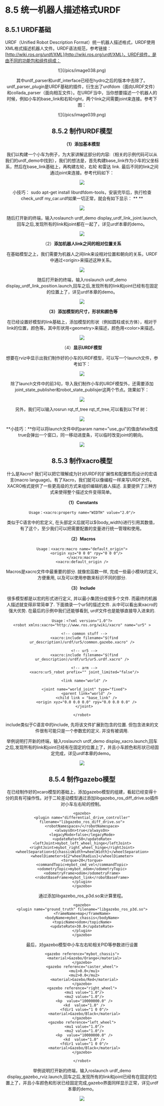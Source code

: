# 8.5 统一机器人描述格式URDF

## 8.5.1 URDF基础

URDF（Unified Robot Description Format）统一机器人描述格式，URDF使用XML格式描述机器人文件。URDF语法规范，参考链接：[http://wiki.ros.org/urdf/XML](http://wiki.ros.org/urdf/XML)，URDF组件，是由不同的功能包和组件组成：

<div align=center>![](/pics/image038.png)

其中urdf\_parser和urdf\_interface已经在hydro之后的版本中去除了。urdf\_parser\_plugin是URDF基础的插件，衍生出了urdfdom（面向URDF文件）和collada\_parser（面向相互文件）。在URDF当中，当你想要描述一个机器人的时候，例如小车的base\_link和右轮right，两个link之间需要joint来连接。参考下图：

<div align=center>![](/pics/image039.png)

## 8.5.2 制作URDF模型

**（1）添加基本模型**

我们以构建一个小车为例子，为大家讲解这部分的内容:（相关的示例代码可以从我们的urdf_demo中找到），我们的想法是，首先构建base\_link作为小车的父坐标系，然后在base\_link基础上，再构建左轮，右轮 和雷达 link. 最后不同的link之间通过joint来连接。参考代码如下：

![](/pics/image040.png)

小技巧： sudo apt-get install liburdfdom-tools，安装完毕后，执行检查check\_urdf my\_car.urdf如果一切正常，就会有如下显示：                                                                    **    **

![](/pics/image002.jpg)

随后打开新的终端，输入roslaunch urdf\_demo display\_urdf\_link\_joint.launch,回车之后,发现所有的link和joint都在一起了，详见urdf本章的demo。

![](/assets/urdf_joint_link.jpg)

（2）**添加机器人link之间的相对位置关系**

在基础模型之上，我们需要为机器人之间link来设相对位置和朝向的关系，URDF中通过&lt;origin&gt;来描述这种关系。

![](/pics/image041.png)

随后打开新的终端，输入roslaunch urdf\_demo display\_urdf\_link\_position.launch,回车之后,发现所有的link和joint已经有在固定的位置上了，详见urdf本章的demo。

![](/assets/urdf_link_positon.jpg)

**（3）添加模型的尺寸，形状和颜色等**

在已经设置好模型的link基础上，添加模型的形状（例如圆柱或长方体），相对于link的位置，颜色等。其中形状用&lt;geometry&gt;来描述，颜色用&lt;color&gt;来描述。

![](/pics/image042.png)

（4）**显示URDF模型**

想要在rviz中显示出我们制作好的小车的URDF模型，可以写一个launch文件，参考如下：

![](/pics/image043.png)

除了launch文件中的前3句，导入我们制作小车的URDF模型外，还需要添加joint\_state\_publisher和robot\_state\_publisjer这两个节点。效果如下：

![](/pics/image044.png)

另外，我们可以输入rosrun rqt\_tf\_tree rqt\_tf\_tree,可以看到以下tf 树：

![](/pics/image045.png)

**小技巧：**你可以将launch文件中的param name="use\_gui"的值由false改成true会弹出一个窗口，同一移动进度条，可以临时改变joint的朝向。

![](/pics/image046.png)

## 8.5.3 制作xacro模型

什么是Xacro? 我们可以把它理解成为针对URDF的扩展性和配置性而设计的宏语言\(macro language\)。有了Xacro，我们就可以像编程一样来写URDF文件。XACRO格式提供了一些更高级的方式来组织编辑机器人描述. 主要提供了三种方式来使得整个描述文件变得简单。

**（1）Constants**

```
Usage：<xacro:property name="WIDTH" value="2.0"/>
```

类似于C语言中的宏定义, 在头部定义后就可以${body\_width}进行引用其数值，有了这个，至少我们可以把需要配置的变量进行统一管理和使用。

**（2）Macros**

```
Usage：<xacro:macro name="default_origin">
    <origin xyz="0 0 0" rpy="0 0 0"/>
</xacro:macro>
<xacro:default_origin />
```

Macros是xacro文件中最重要的部分. 就像宏函数一样, 完成一些最小模块的定义, 方便重用, 以及可以使用参数来标识不同的部分.

**（3）Include**

很多模型都是以宏的形式进行定义, 并以最小集团分成很多个文件. 而最终的机器人描述就变得非常简单了. 下面摘录一个ur5的描述文件. 从中可以看出来xacro的强大优势. 在最后的示例中我们还能够看到, urdf文件也是能够直接导入进来的.

```
Usage：<?xml version="1.0"?>
<robot xmlns:xacro="http://www.ros.org/wiki/xacro" name="ur5" >

  <!-- common stuff -->
  <xacro:include filename="$(find ur_description)/urdf/ur5/common.gazebo.xacro" />

  <!-- ur5 -->
  <xacro:include filename="$(find ur_description)/urdf/ur5/ur5.urdf.xacro" />

  <!-- arm -->
  <xacro:ur5_robot prefix="" joint_limited="false"/>

  <link name="world" />

  <joint name="world_joint" type="fixed">
    <parent link="world" />
    <child link = "base_link" />
    <origin xyz="0.0 0.0 0.0" rpy="0.0 0.0 0.0" />
  </joint>

</robot>
```

include类似于C语言中的include, 先将该文件扩展到包含的位置. 但包含进来的文件很有可能只是一个参数宏的定义. 并没有被调用.

举例说明打开新的终端，输入roslaunch urdf\_demo display\_xacro.launch,回车之后,发现所有的link和joint已经有在固定的位置上了，并且小车颜色和形状已经固定完成，详见urdf本章的demo。

![](/assets/xcaro2.jpg)

## 8.5.4 制作gazebo模型

在已经制作好的xcaro模型的基础上，添加gazebo模型的组建，看起已经变得十分的具有可操作性。对于二轮差动模型通过添加libgazebo\_ros\_diff\_drive.so插件对小车左右轮的控制。

```
<gazebo>
<plugin name="differential_drive_controller" filename="libgazebo_ros_diff_drive.so">
<robotNamespace>/</robotNamespace>
<alwaysOn>true</alwaysOn>
<legacyMode>false</legacyMode>
<updateRate>50</updateRate>
<leftJoint>mybot_left_wheel_hinge</leftJoint>
<rightJoint>mybot_right_wheel_hinge</rightJoint>
<wheelSeparation>${chassisWidth+wheelWidth}</wheelSeparation>
<wheelDiameter>${2*wheelRadius}</wheelDiameter>
<torque>20</torque>
<commandTopic>mybot_cmd_vel</commandTopic>
<odometryTopic>mybot_odom</odometryTopic>
<odometryFrame>odom</odometryFrame>
<robotBaseFrame>mybot_link</robotBaseFrame>
</plugin>
</gazebo>
```

通过添加libgazebo\_ros\_p3d.so来计算里程。

```
<gazebo>
<plugin name="ground_truth" filename="libgazebo_ros_p3d.so">
<frameName>map</frameName>
<bodyName>mybot_chassis</bodyName>
<topicName>odom</topicName>
<updateRate>30.0</updateRate>
</plugin>
</gazebo>
```

最后，对gazebo模型中小车左右轮相关PID等参数进行设置

```
<gazebo reference="mybot_chassis">
  <material>Gazebo/Orange</material>
</gazebo>
<gazebo reference="caster_wheel">
  <mu1>0.0</mu1>
  <mu2>0.0</mu2>
  <material>Gazebo/Red</material>
</gazebo>
<gazebo reference="right_wheel">
  <mu1 value="1.0"/>
  <mu2 value="1.0"/>
  <kp  value="10000000.0" />
  <kd  value="1.0" />
  <fdir1 value="1 0 0"/>
  <material>Gazebo/Black</material>
</gazebo>
<gazebo reference="left_wheel">
  <mu1 value="1.0"/>
  <mu2 value="1.0"/>
  <kp  value="10000000.0" />
  <kd  value="1.0" />
  <fdir1 value="1 0 0"/>
  <material>Gazebo/Black</material>
</gazebo>

</robot>
```

举例说明打开新的终端，输入roslaunch urdf\_demo display\_gazebo\_rviz.launch,回车之后,发现所有的link和joint已经有在固定的位置上了，并且小车颜色和形状已经固定完成,gazebo界面同样显示正常，详见urdf本章的demo。

![](/assets/gazebo.jpg)

